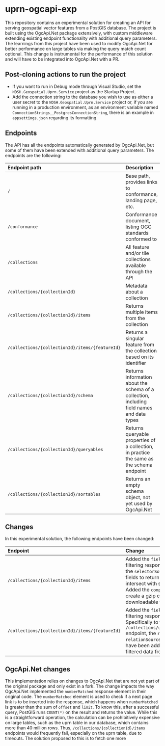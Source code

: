 # uprn-ogcapi-exp

This repository contains an experimental solution for creating an API for serving geospatial vector features from a PostGIS database. The project is built using the OgcApi.Net package extensively, with custom middleware extending existing endpoint functionality with additional query parameters. The learnings from this project have been used to modify OgcApi.Net for better performance on large tables via making the query match count optional. This change is instrumental for the performance of this solution and will have to be integrated into OgcApi.Net with a PR.

## Post-cloning actions to run the project

- If you want to run in Debug mode through Visual Studio, set the `NDSH.Geospatial.Uprn.Service` project as the Startup Project. 
- Add the connection string to the database you wish to use as either a user secret to the `NDSH.Geospatial.Uprn.Service` project or, if you are running in a production environment, as an environment variable named `ConnectionStrings__PostgresConnectionString`, there is an example in `appsettings.json` regarding its formatting.

## Endpoints

The API has all the endpoints automatically generated by OgcApi.Net, but some of them have been extended with additional query parameters. The endpoints are the following:

| Endpoint path | Description |
| :------------ | :---------- |
| `/`             | Base path, provides links to conformance, landing page, etc. |
| `/conformance`  | Conformance document, listing OGC standards conformed to |
| `/collections`  | All feature and/or tile collections available through the API |
| `/collections/{collectionId}` | Metadata about a collection |
| `/collections/{collectionId}/items` | Returns multiple items from the collection |
| `/collections/{collectionId}/items/{featureId}` | Returns a singular feature from the collection based on its identifier |
| `/collections/{collectionId}/schema` | Returns information about the schema of a collection, including field names and data types |
| `/collections/{collectionId}/queryables` | Returns queryable properties of a collection, in practice the same as the schema endpoint |
| `/collections/{collectionId}/sortables` | Returns an empty schema object, not yet used by OgcApi.Net |

## Changes

In this experimental solution, the following endpoints have been changed:

| Endpoint | Change |
| :------- | :----- |
| `/collections/{collectionId}/items` | Added the `fields` parameter for filtering response properties. Added the `selectorSource` and `selectorIds` fields to return only items that intersect with selector geometries. Added the `compress` parameter to create a gzip compressed downloadable file from the response. |
| `/collections/{collectionId}/items/{featureId}` | Added the `fields` parameter for filtering response properties. Specifically to the `/collections/uprn/items/{featureId}` endpoint, the `relationSources` and `relationSourceFields` parameters have been added to return proprety-filtered data from related views. |

## OgcApi.Net changes

This implementation relies on changes to OgcApi.Net that are not yet part of the original package and only exist in a fork. The change impacts the way OgcApi.Net implemented the `numberMatched` response element in their original code. The `numberMatched` element is used to check if a next page link is to be inserted into the response, which happens when `numberMatched` is greater than the sum of `offset` and `limit`. To know this, after a successful query, PostGIS runs `COUNT(*)` on the result and returns the value. While this is a straightforward operation, the calculation can be prohibitively expensive on large tables, such as the uprn table in our database, which contains more than 40 million rows. Thus, `/collections/{collectionId}/items` endpoints would frequently fail, especially on the uprn table, due to timeouts. The solution proposed to this is to fetch one more 
